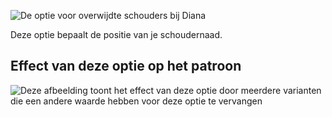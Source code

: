 ![De optie voor overwijdte schouders bij Diana](./shoulderease.svg)

Deze optie bepaalt de positie van je schoudernaad.

## Effect van deze optie op het patroon

![Deze afbeelding toont het effect van deze optie door meerdere varianten die een andere waarde hebben voor deze optie te vervangen](diana_shoulderease_sample.svg "Effect van deze optie op het patroon")
